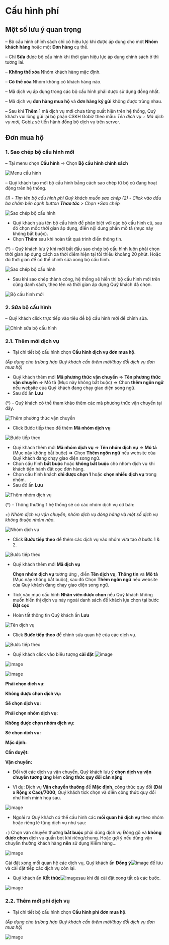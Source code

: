 # Cấu hình phí

## Một số lưu ý quan trọng

– Bộ cấu hình chính sách chỉ có hiệu lực khi được áp dụng cho một **Nhóm khách hàng** hoặc một **Đơn hàng** cụ thể.

– Chỉ **Sửa** được bộ cấu hình khi thời gian hiệu lực áp dụng chính sách ở thì tương lai.

– **Không thể xóa** Nhóm khách hàng mặc định.

– **Có thể xóa** Nhóm không có khách hàng nào.

– Mã dịch vụ áp dụng trong các bộ cấu hình phải được sử dụng đồng nhất.

– Mã dịch vụ **đơn hàng mua hộ** và **đơn hàng ký gửi** không được trùng nhau.

– Sau khi **Thêm** 1 mã dịch vụ mới chưa từng xuất hiện trên hệ thống, Quý khách vui lòng gửi lại bộ phận CSKH Gobiz theo mẫu: _Tên dịch vụ + Mã dịch vụ mới_, Gobiz sẽ tiến hành đồng bộ dịch vụ trên server.

## Đơn mua hộ

### 1. Sao chép bộ cấu hình mới

– Tại menu chọn **Cấu hình** => Chọn **Bộ cấu hình chính sách**

![Menu cấu hình](https://user-images.githubusercontent.com/73226975/133953967-50499e47-5ffe-4a1c-b87e-2fc1f1ffb35e.png)

– Quý khách tạo mới bộ cấu hình bằng cách sao chép từ bộ cũ đang hoạt động trên hệ thống.

_(1) - Tìm tên bộ cấu hình phí Quý khách muốn sao chép_ _(2) - Click vào dấu ba chấm bên cạnh button **Thao tác** > Chọn \*Sao chép_

![Sao chép bộ cấu hình](https://user-images.githubusercontent.com/73226975/133954217-d4480199-e71b-473d-a7dd-d1da925955bd.png)

* Quý khách sửa tên bộ cấu hình để phân biệt với các bộ cấu hình cũ, sau đó chọn mốc thời gian áp dụng, điền nội dung phần mô tả (mục này không bắt buộc). 
* Chọn **Thêm** sau khi hoàn tất quá trình điền thông tin.

(\*) - Quý khách lưu ý khi mới bắt đầu sao chép bộ cấu hình luôn phải chọn thời gian áp dụng cách xa thời điểm hiện tại tối thiểu khoảng 20 phút. Hoặc đủ thời gian để có thể chỉnh sửa xong bộ cấu hình.

![Sao chép bộ cấu hình](https://user-images.githubusercontent.com/73226975/133955691-091f1173-ad8b-4b3e-a4e2-6bb879512034.png)

* Sau khi sao chép thành công, hệ thống sẽ hiển thị bộ cấu hình mới trên cùng danh sách, theo tên và thời gian áp dụng Quý khách đã chọn.

![Bộ cấu hình mới](https://user-images.githubusercontent.com/73226975/133956428-4b29298e-0c0b-463d-9f5d-3876fe2f750d.png)

### 2. Sửa bộ cấu hình

– Quý khách click trực tiếp vào tiêu đề bộ cấu hình mới để chỉnh sửa.

![Chỉnh sửa bộ cấu hình](https://user-images.githubusercontent.com/73226975/133957097-c18647dc-7499-4c57-bc99-c938611d025e.png)

### 2.1. Thêm mới dịch vụ

* Tại chi tiết bộ cấu hình chọn **Cấu hình dịch vụ đơn mua hộ**.

_(Áp dụng cho trường hợp Quý khách cần thêm mới/thay đổi dịch vụ đơn mua hộ)_

* Quý khách thêm mới **Mã phương thức vận chuyển** => **Tên phương thức vận chuyển** => Mô tả (Mục này không bắt buộc) => Chọn **thêm ngôn ngữ** nếu website của Quý khách đang chạy giao diện song ngữ.
* Sau đó ấn **Lưu**

(\*) - Quý khách có thể tham khảo thêm các mã phương thức vận chuyển tại đây.

![Thêm phương thức vận chuyển](https://user-images.githubusercontent.com/73226975/133957499-a3de7321-da16-422a-8b67-e959a23d876c.png)

* Click Bước tiếp theo để thêm **Mã nhóm dịch vụ**

![Bước tiếp theo](https://user-images.githubusercontent.com/73226975/133957674-7b43e103-4a20-4d18-bc17-02134e30073c.png)

* Quý khách thêm mới **Mã nhóm dịch vụ** => **Tên nhóm dịch vụ** => **Mô tả** (Mục này không bắt buộc) => Chọn **Thêm ngôn ngữ** nếu website của Quý khách đang chạy giao diện song ngữ.
* Chọn cấu hình **bắt buộc** hoặc **không bắt buộc** cho nhóm dịch vụ khi khách tiến hành đặt cọc đơn hàng.
* Chọn cấu hình khách **chỉ được chọn 1** hoặc **chọn nhiều dịch vụ** trong nhóm.
* Sau đó ấn **Lưu**

![Thêm nhóm dịch vụ](https://user-images.githubusercontent.com/73226975/133957762-d5a58af4-eee8-4095-a60c-e079ee45a4a1.png)

(\*) - Thông thường 1 hệ thống sẽ có các nhóm dịch vụ cơ bản:

\+) _Nhóm dịch vụ vận chuyển, nhóm dịch vụ đóng hàng và một số dịch vụ không thuộc nhóm nào_.

![Nhóm dịch vụ](https://user-images.githubusercontent.com/73226975/133957888-bb07c5ae-ca2a-4438-bd0d-e63bb2d42cf6.png)

* Click **Bước tiếp theo** để thêm các dịch vụ vào nhóm vừa tạo ở bước 1 & 2.

![Bước tiếp theo](https://user-images.githubusercontent.com/73226975/133958704-d2da2e43-efde-423b-abfa-4caffdb4b9e5.png)

*   Quý khách thêm mới **Mã dịch vụ** 

    **Chọn nhóm dịch vụ** tương ứng , điền **Tên dịch vụ**,  **Thông tin** và **Mô tả** (Mục này không bắt buộc), sau đó Chọn **Thêm ngôn ngữ** nếu website của Quý khách đang chạy giao diện song ngữ.
* Tick vào mục cấu hình **Nhân viên được chọn** nếu Quý khách không muốn hiển thị dịch vụ này ngoài danh sách để khách lựa chọn tại bước **Đặt cọc**
* Hoàn tất thông tin Quý khách ấn **Lưu**

![Tên dịch vụ](https://user-images.githubusercontent.com/73226975/134134287-4c8a117c-6506-4753-b6f9-f096b4c29235.png)

* Click **Bước tiếp theo** để chỉnh sửa quan hệ của các dịch vụ.

![Bước tiếp theo](https://user-images.githubusercontent.com/73226975/134137710-052ada47-131c-4240-bd60-0b36e51999b6.png)


- Quý khách click vào biểu tượng **cài đặt** ![image](https://user-images.githubusercontent.com/73226975/139210103-704a28cb-bc54-46e8-9378-a04b1d606537.png)


![image](https://user-images.githubusercontent.com/73226975/139209982-d1f703a2-8fd2-4b4b-8f29-9398f1811d3b.png)


![image](https://user-images.githubusercontent.com/73226975/134200087-96986cb4-df22-4aaf-a04a-4a557bb6a6df.png)

**Phải chọn dịch vụ:**

**Không được chọn dịch vụ:**

**Sẽ chọn dịch vụ:**

**Phải chọn nhóm dịch vụ:**

**Không được chọn nhóm dịch vụ:**

**Sẽ chọn dịch vụ:**

**Mặc định:**

**Cần duyệt:**

**Vận chuyển:**

- Đối với các dịch vụ vận chuyển, Quý khách lưu ý **chọn dịch vụ vận chuyển tương ứng** kèm **công thức quy đổi cân nặng**

- Ví dụ: Dịch vụ **Vận chuyển thường** để **Mặc định**, công thức quy đổi **(Dài x Rộng x Cao)/7000**, Quý khách tick chọn và điền công thức quy đổi như hình minh hoạ sau.

![image](https://user-images.githubusercontent.com/73226975/139187332-258f294d-c9af-4fdb-baef-05c5ee5841ff.png)

- Ngoài ra Quý khách có thể cấu hình các **mối quan hệ dịch vụ** theo nhóm hoặc riêng lẻ từng dịch vụ như sau: 

+) Chọn vận chuyển thường **bắt buộc** phải dùng dịch vụ Đóng gỗ và **không được chọn** dịch vụ quấn bọt khí riêng/chung. Hoặc gợi ý nếu dùng vận chuyển thường khách hàng **nên** sử dụng Kiểm hàng…

![image](https://user-images.githubusercontent.com/73226975/139209222-8ac93da9-ea6c-4f20-b63a-95f57477a282.png)

Cài đặt xong mối quan hệ các dịch vụ, Quý khách ấn **Đồng ý**![image](https://user-images.githubusercontent.com/73226975/139209627-aebb292a-f75a-4ac4-820d-c8e2fa40c0df.png) để lưu và cài đặt tiếp các dịch vụ còn lại.

- Quý khách ấn **Kết thúc**![image](https://user-images.githubusercontent.com/73226975/139210685-8afa91e7-726a-43b2-bee3-31d736d9818b.png)sau khi đã cài đặt xong tất cả các bước.


![image](https://user-images.githubusercontent.com/73226975/139210837-0e63f5e6-4798-4403-8cc7-0542ee5ab906.png)


### 2.2. Thêm mới phí dịch vụ

- Tại chi tiết bộ cấu hình chọn **Cấu hình phí đơn mua hộ**.

*(Áp dụng cho trường hợp Quý khách cần thêm mới/thay đổi dịch vụ đơn mua hộ)*


![image](https://user-images.githubusercontent.com/73226975/139212005-a518e8b7-bf8e-438a-967c-e965a1a71acb.png)



